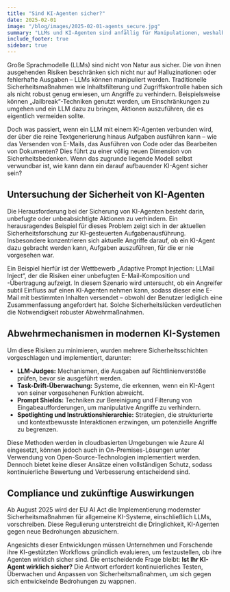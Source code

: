 ```yaml
---
title: "Sind KI-Agenten sicher?"
date: 2025-02-01
image: "/blog/images/2025-02-01-agents_secure.jpg"
summary: "LLMs und KI-Agenten sind anfällig für Manipulationen, weshalb robuste Sicherheitsmaßnahmen, kontinuierliche Überwachung und die Einhaltung neuer regulatorischer Anforderungen wie dem EU AI Act entscheidend sind."
include_footer: true
sidebar: true
---
```


Große Sprachmodelle (LLMs) sind nicht von Natur aus sicher. Die von ihnen ausgehenden Risiken beschränken sich nicht nur auf Halluzinationen oder fehlerhafte Ausgaben – LLMs können manipuliert werden. Traditionelle Sicherheitsmaßnahmen wie Inhaltsfilterung und Zugriffskontrolle haben sich als nicht robust genug erwiesen, um Angriffe zu verhindern. Beispielsweise können „Jailbreak“-Techniken genutzt werden, um Einschränkungen zu umgehen und ein LLM dazu zu bringen, Aktionen auszuführen, die es eigentlich vermeiden sollte.

Doch was passiert, wenn ein LLM mit einem KI-Agenten verbunden wird, der über die reine Textgenerierung hinaus Aufgaben ausführen kann – wie das Versenden von E-Mails, das Ausführen von Code oder das Bearbeiten von Dokumenten? Dies führt zu einer völlig neuen Dimension von Sicherheitsbedenken. Wenn das zugrunde liegende Modell selbst verwundbar ist, wie kann dann ein darauf aufbauender KI-Agent sicher sein?

## Untersuchung der Sicherheit von KI-Agenten
Die Herausforderung bei der Sicherung von KI-Agenten besteht darin, unbefugte oder unbeabsichtigte Aktionen zu verhindern. Ein herausragendes Beispiel für dieses Problem zeigt sich in der aktuellen Sicherheitsforschung zur KI-gesteuerten Aufgabenausführung. Insbesondere konzentrieren sich aktuelle Angriffe darauf, ob ein KI-Agent dazu gebracht werden kann, Aufgaben auszuführen, für die er nie vorgesehen war.

Ein Beispiel hierfür ist der Wettbewerb „Adaptive Prompt Injection: LLMail Inject“, der die Risiken einer unbefugten E-Mail-Komposition und -Übertragung aufzeigt. In diesem Szenario wird untersucht, ob ein Angreifer subtil Einfluss auf einen KI-Agenten nehmen kann, sodass dieser eine E-Mail mit bestimmten Inhalten versendet – obwohl der Benutzer lediglich eine Zusammenfassung angefordert hat. Solche Sicherheitslücken verdeutlichen die Notwendigkeit robuster Abwehrmaßnahmen.

## Abwehrmechanismen in modernen KI-Systemen
Um diese Risiken zu minimieren, wurden mehrere Sicherheitsschichten vorgeschlagen und implementiert, darunter:

- **LLM-Judges:** Mechanismen, die Ausgaben auf Richtlinienverstöße prüfen, bevor sie ausgeführt werden.
- **Task-Drift-Überwachung:** Systeme, die erkennen, wenn ein KI-Agent von seiner vorgesehenen Funktion abweicht.
- **Prompt Shields:** Techniken zur Bereinigung und Filterung von Eingabeaufforderungen, um manipulative Angriffe zu verhindern.
- **Spotlighting und Instruktionshierarchie:** Strategien, die strukturierte und kontextbewusste Interaktionen erzwingen, um potenzielle Angriffe zu begrenzen.

Diese Methoden werden in cloudbasierten Umgebungen wie Azure AI eingesetzt, können jedoch auch in On-Premises-Lösungen unter Verwendung von Open-Source-Technologien implementiert werden. Dennoch bietet keine dieser Ansätze einen vollständigen Schutz, sodass kontinuierliche Bewertung und Verbesserung entscheidend sind.

## Compliance und zukünftige Auswirkungen
Ab August 2025 wird der EU AI Act die Implementierung modernster Sicherheitsmaßnahmen für allgemeine KI-Systeme, einschließlich LLMs, vorschreiben. Diese Regulierung unterstreicht die Dringlichkeit, KI-Agenten gegen neue Bedrohungen abzusichern.

Angesichts dieser Entwicklungen müssen Unternehmen und Forschende ihre KI-gestützten Workflows gründlich evaluieren, um festzustellen, ob ihre Agenten wirklich sicher sind. Die entscheidende Frage bleibt: **Ist Ihr KI-Agent wirklich sicher?** Die Antwort erfordert kontinuierliches Testen, Überwachen und Anpassen von Sicherheitsmaßnahmen, um sich gegen sich entwickelnde Bedrohungen zu wappnen.
